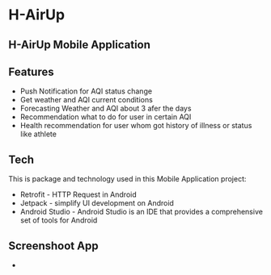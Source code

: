 # H-AirUp
## H-AirUp Mobile Application

## Features
- Push Notification for AQI status change
- Get weather and AQI current conditions 
- Forecasting Weather and AQI about 3 afer the days
- Recommendation what to do for user in certain AQI
- Health recommendation for user whom got history of illness or status like athlete

## Tech
This is package and technology used in this Mobile Application project:
- Retrofit -  HTTP Request in Android
- Jetpack - simplify UI development on Android
- Android Studio - Android Studio is an IDE that provides a comprehensive set of tools for Android

## Screenshoot App
-  

